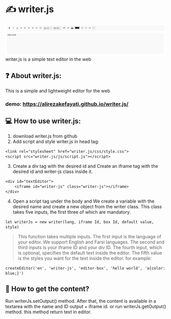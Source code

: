 # ✍ writer.js
<img src="image/writer-js.png">
writer.js is a simple text editor in the web

## ❓ About writer.js:
This is a simple and lightweight editor for the web
### demo: https://alirezakefayati.github.io/writer.js/

## 💻 How to use writer.js:
1. download writer.js from github
2. Add script and style writer.js in head tag:
```
<link rel="stylesheet" href="writer.js/css/style.css">
<script src="writer.js/js/script.js"></script>
```
3. Create a div tag with the desired id and Create an iframe tag with the desired id and writer-js class inside it.
```
<div id="textEditor">
    <iframe id="writer-js" class="writer-js"></iframe>
</div>
```
4. Open a script tag under the body and We create a variable with the desired name and create a new object from the writer class. This class takes five inputs, the first three of which are mandatory.
```
let writerJs = new writer(lang, iframe Id, box Id, default value, style)
```
> This function takes multiple inputs. The first input is the language of your editor. We support English and Farsi languages. The second and third inputs is your iframe ID and your div ID. The fourth input, which is optional, specifies the default text inside the editor. The fifth value is the styles you want for the text inside the editor.
for example:
```
createEditor('en', 'writer-js', 'editor-box', 'hello world', 'a{color: blue;}')
```
## 📃 How to get the content?
Run writerJs.setOutput() method.
After that, the content is available in a textarea with the name and ID output + iframe id.
or run writerJs.getOutput() method.
this method return text in editor.

